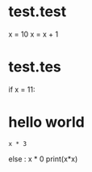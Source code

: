 # test.test

x = 10
x = x + 1
# test.tes
if x = 11:
# hello world
    x * 3
else :
    x * 0
print(x*x)

